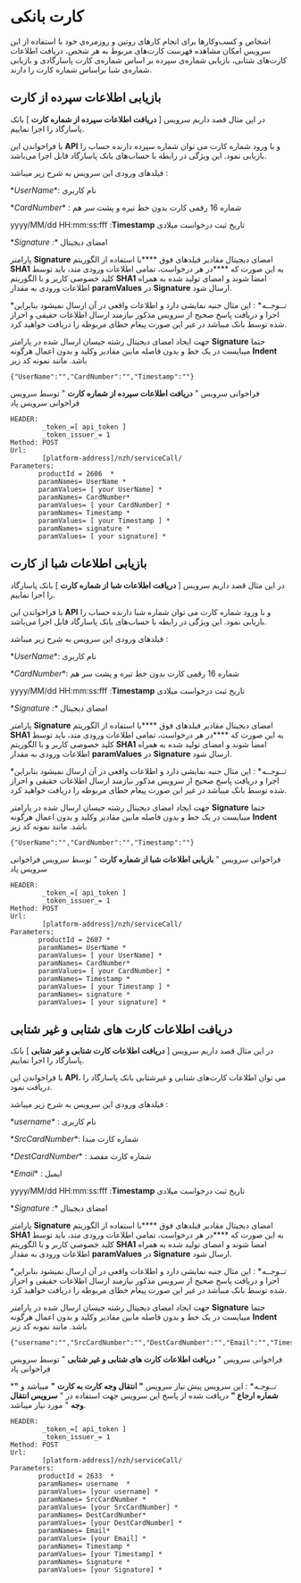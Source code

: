 
# کارت بانکی

اشخاص و کسب‌و‌کارها برای انجام کارهای روتین و روزمره‌ی خود با استفاده از این سرویس امکان مشاهده فهرست کارت‌های مربوط به هر شخص، دریافت اطلاعات کارت‌های شتابی، بازیابی شماره‌ی سپرده بر‌ اساس شماره‌ی کارت پاسارگادی و بازیابی شماره‌ی شبا براساس شماره کارت را دارند.

<div class="box-end">
</div>

## بازیابی اطلاعات سپرده از کارت

در این مثال قصد داریم سرویس [ **دریافت اطلاعات سپرده از شماره کارت** ] بانک پاسارگاد را  اجرا نماییم.

با فراخواندن این **API** و با ورود شماره کارت می توان شماره سپرده دارنده حساب را بازیابی نمود. این ویژگی در رابطه با حساب‌های بانک پاسارگاد قابل اجرا می‌باشد.

فیلدهای ورودی این سرویس  به شرح زیر میباشد :

\**UserName**: نام کاربری  

\**CardNumber** : شماره 16 رقمی کارت بدون خط تیره و پشت سر هم 

yyyy/MM/dd HH:mm:ss:fff :**Timestamp**   تاریخ ثبت درخواست میلادی

\**Signature :** امضای دیجیتال

پارامتر **Signature** امضای دیجیتال مقادیر فیلدهای فوق ****با استفاده از الگوریتم **SHA1** به این صورت که ****در هر درخواست، تمامی اطلاعات ورودی متد، باید توسط کلید خصوصی کاربر و با الگوریتم **SHA1** امضا شوند و امضای تولید شده به همراه اطلاعات ورودی به مقدار **paramValues** در **Signature** ارسال شود.

\**تــوجــه** : این مثال جنبه نمایشی دارد و اطلاعات واقعی در آن ارسال نمیشود بنابراین اجرا و دریافت پاسخ صحیح از سرویس مذکور نیازمند ارسال اطلاعات حقیقی و احراز شده توسط بانک میباشد در غیر این صورت پیغام خطای مربوطه را دریافت خواهید کرد.

جهت ایجاد امضای دیجیتال رشته جیسان ارسال شده در پارامتر  **Signature** حتما میبایست در یک خط و بدون فاصله مابین مقادیر وکلید و بدون اعمال هرگونه **Indent** باشد. مانند نمونه کد زیر

    {"UserName":"","CardNumber":"","Timestamp":""}

فراخوانی سرویس " **دریافت اطلاعات سپرده از شماره کارت** "  توسط سرویس فراخوانی سرویس پاد

    HEADER:
            _token_=[ api_token ]
            _token_issuer_= 1
    Method: POST
    Url:
            [platform-address]/nzh/serviceCall/
    Parameters:
           productId = 2606  * 
           paramNames= UserName *
           paramValues= [ your UserName] *
           paramNames= CardNumber*
           paramValues= [ your CardNumber] *
           paramNames= Timestamp *
           paramValues= [ your Timestamp ] *
           paramNames= signature *
           paramValues= [ your signature] *

<div class="box-end">
</div>

## بازیابی اطلاعات شبا از کارت

در این مثال قصد داریم سرویس [ **دریافت اطلاعات شبا  از شماره کارت** ]  بانک پاسارگاد را  اجرا نماییم.

با فراخواندن این **API** و با ورود شماره کارت می توان شماره شبا دارنده حساب را بازیابی نمود. این ویژگی در رابطه با حساب‌های بانک پاسارگاد قابل اجرا می‌باشد.

فیلدهای ورودی این سرویس  به شرح زیر میباشد :

\**UserName**: نام کاربری  

\**CardNumber**: شماره 16 رقمی کارت بدون خط تیره و پشت سر هم 

yyyy/MM/dd HH:mm:ss:fff :**Timestamp**   تاریخ ثبت درخواست میلادی

\**Signature :** امضای دیجیتال

پارامتر **Signature** امضای دیجیتال مقادیر فیلدهای فوق ****با استفاده از الگوریتم **SHA1** به این صورت که ****در هر درخواست، تمامی اطلاعات ورودی متد، باید توسط کلید خصوصی کاربر و با الگوریتم **SHA1** امضا شوند و امضای تولید شده به همراه اطلاعات ورودی به مقدار **paramValues** در **Signature** ارسال شود.

\**تــوجــه** : این مثال جنبه نمایشی دارد و اطلاعات واقعی در آن ارسال نمیشود بنابراین اجرا و دریافت پاسخ صحیح از سرویس مذکور نیازمند ارسال اطلاعات حقیقی و احراز شده توسط بانک میباشد در غیر این صورت پیغام خطای مربوطه را دریافت خواهید کرد.

جهت ایجاد امضای دیجیتال رشته جیسان ارسال شده در پارامتر  **Signature** حتما میبایست در یک خط و بدون فاصله مابین مقادیر وکلید و بدون اعمال هرگونه **Indent** باشد. مانند نمونه کد زیر

    {"UserName":"","CardNumber":"","Timestamp":""}

فراخوانی سرویس " **بازیابی اطلاعات شبا از شماره کارت** "  توسط سرویس فراخوانی سرویس پاد

    HEADER:
            _token_=[ api_token ]
            _token_issuer_= 1
    Method: POST
    Url:
            [platform-address]/nzh/serviceCall/
    Parameters:
           productId = 2607 * 
           paramNames= UserName *
           paramValues= [ your UserName] *
           paramNames= CardNumber*
           paramValues= [ your CardNumber] *
           paramNames= Timestamp *
           paramValues= [ your Timestamp ] *
           paramNames= signature *
           paramValues= [ your signature] *


<div class="box-end">
</div>

## دریافت اطلاعات کارت های شتابی و غیر شتابی

در این مثال قصد داریم سرویس [ **دریافت اطلاعات کارت شتابی و غیر شتابی** ] بانک پاسارگاد را  اجرا نماییم.

با فراخواندن این **API**، می توان اطلاعات کارت‌های شتابی و غیر‌شتابی بانک پاسارگاد را دریافت نمود.

فیلدهای ورودی این سرویس  به شرح زیر میباشد  :

\**username**  : نام کاربری 

\**SrcCardNumber**: شماره کارت مبدا 

\**DestCardNumber** : شماره کارت مقصد 

\**Email** : ایمیل

yyyy/MM/dd HH:mm:ss:fff :**Timestamp**   تاریخ ثبت درخواست میلادی

\**Signature :** امضای دیجیتال

پارامتر **Signature** امضای دیجیتال مقادیر فیلدهای فوق ****با استفاده از الگوریتم **SHA1** به این صورت که ****در هر درخواست، تمامی اطلاعات ورودی متد، باید توسط کلید خصوصی کاربر و با الگوریتم **SHA1** امضا شوند و امضای تولید شده به همراه اطلاعات ورودی به مقدار **paramValues** در **Signature** ارسال شود.

\**تــوجــه** : این مثال جنبه نمایشی دارد و اطلاعات واقعی در آن ارسال نمیشود بنابراین اجرا و دریافت پاسخ صحیح از سرویس مذکور نیازمند ارسال اطلاعات حقیقی و احراز شده توسط بانک میباشد در غیر این صورت پیغام خطای مربوطه را دریافت خواهید کرد.

جهت ایجاد امضای دیجیتال رشته جیسان ارسال شده در پارامتر  **Signature** حتما میبایست در یک خط و بدون فاصله مابین مقادیر وکلید و بدون اعمال هرگونه **Indent** باشد. مانند نمونه کد زیر

    {"username":"","SrcCardNumber":"","DestCardNumber":"","Email":"","Timestamp":""}

فراخوانی سرویس " **دریافت اطلاعات کارت های شتابی و غیر شتابی** "  توسط سرویس فراخوانی پاد

\**تــوجـه** : این سرویس پیش نیاز سرویس **" انتقال وجه کارت به کارت** **"** میباشد و **" شماره ارجاع "**  دریافت شده از پاسخ این سرویس جهت استفاده در " **سرویس انتقال وجه** " مورد نیاز میباشد.

    HEADER:
            _token_=[ api_token ]
            _token_issuer_= 1
    Method: POST
    Url:
            [platform-address]/nzh/serviceCall/
    Parameters:
           productId = 2633  * 
           paramNames= username  *
           paramValues= [your username] *
           paramNames= SrcCardNumber *
           paramValues= [your SrcCardNumber] *
           paramNames= DestCardNumber*
           paramValues= [your DestCardNumber] *
           paramNames= Email*
           paramValues= [your Email] *
           paramNames= Timestamp *
           paramValues= [your Timestamp] *
           paramNames= Signature *
           paramValues= [your Signature] *

<div class="box-end">
</div>
